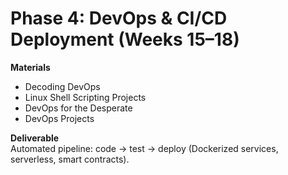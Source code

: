 
# Phase 4: DevOps & CI/CD Deployment (Weeks 15–18)

**Materials**  
- Decoding DevOps  
- Linux Shell Scripting Projects  
- DevOps for the Desperate  
- DevOps Projects

**Deliverable**  
Automated pipeline: code → test → deploy (Dockerized services, serverless, smart contracts).
